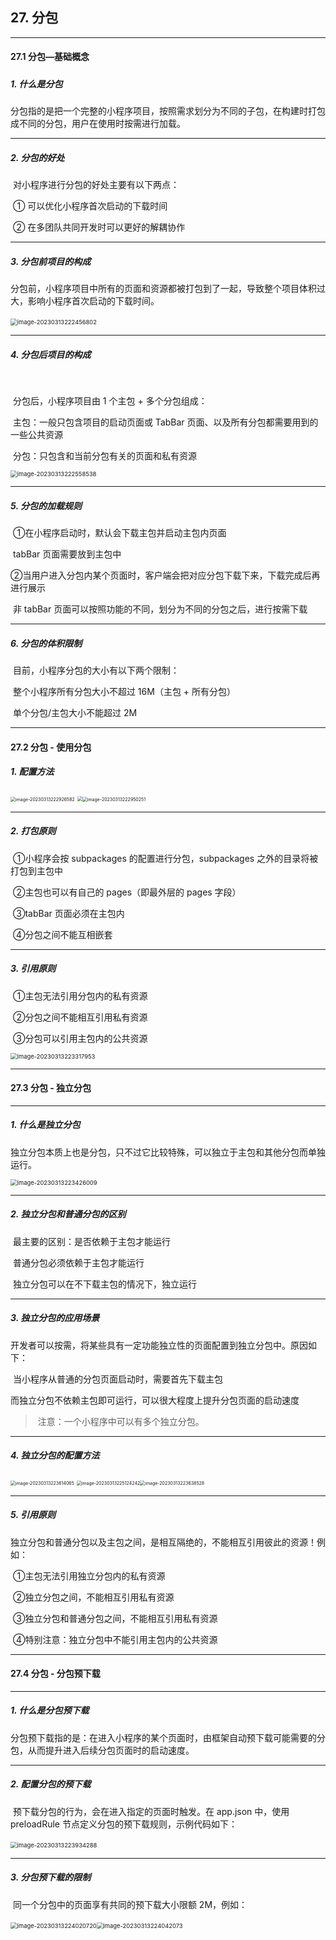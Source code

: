 ## 	27. 分包 



------



#### 		 27.1 分包—基础概念

##### 			

##### 				1. 什么是分包



​					分包指的是把一个完整的小程序项目，按照需求划分为不同的子包，在构建时打包成不同的分包，用户在使用时按需进行加载。





------



##### 			2. 分包的好处



​			对小程序进行分包的好处主要有以下两点：

​				① 可以优化小程序首次启动的下载时间

​				② 在多团队共同开发时可以更好的解耦协作 



------



##### 		3. 分包前项目的构成



​			分包前，小程序项目中所有的页面和资源都被打包到了一起，导致整个项目体积过大，影响小程序首次启动的下载时间。



​													<img src="/wxImages/分包前项目的构成.png" alt="image-20230313222456802" style="zoom:67%;" />





------



##### 			4. 分包后项目的构成

​		

​				分包后，小程序项目由 1 个主包 + 多个分包组成：

​					主包：一般只包含项目的启动页面或 TabBar 页面、以及所有分包都需要用到的一些公共资源

​					分包：只包含和当前分包有关的页面和私有资源



<img src="/wxImages/分包后项目的构成.png" alt="image-20230313222558538" style="zoom:67%;" />





------



##### 		5. 分包的加载规则



​			①在小程序启动时，默认会下载主包并启动主包内页面

​					tabBar 页面需要放到主包中

​			②当用户进入分包内某个页面时，客户端会把对应分包下载下来，下载完成后再进行展示

​					非 tabBar 页面可以按照功能的不同，划分为不同的分包之后，进行按需下载





------

 

##### 			6. 分包的体积限制



​				目前，小程序分包的大小有以下两个限制：

​					整个小程序所有分包大小不超过 16M（主包 + 所有分包）

​					单个分包/主包大小不能超过 2M





------





#### 			27.2 分包 - 使用分包



##### 					1. 配置方法



​								<img src="/wxImages/分包-配置1.png" alt="image-20230313222926582" style="zoom: 50%;" />  <img src="/wxImages/箭头.png" style="zoom:50%;" /><img src="/wxImages/分包-配置2.png" alt="image-20230313222950251" style="zoom: 50%;" />





------



##### 			2. 打包原则



​				①小程序会按 subpackages 的配置进行分包，subpackages 之外的目录将被打包到主包中

​				②主包也可以有自己的 pages（即最外层的 pages 字段）

​				③tabBar 页面必须在主包内

​				④分包之间不能互相嵌套



------



##### 			3. 引用原则



​					①主包无法引用分包内的私有资源

​					②分包之间不能相互引用私有资源

​					③分包可以引用主包内的公共资源



<img src="/wxImages/分包-引用原则.png" alt="image-20230313223317953" style="zoom:67%;" />



------



#### 		27.3 分包 - 独立分包



------



##### 				1. 什么是独立分包



​					独立分包本质上也是分包，只不过它比较特殊，可以独立于主包和其他分包而单独运行。



<img src="/wxImages/什么是独立分包.png" alt="image-20230313223426009" style="zoom:67%;" />





------



##### 			2. 独立分包和普通分包的区别



​				最主要的区别：是否依赖于主包才能运行

​					普通分包必须依赖于主包才能运行

​					独立分包可以在不下载主包的情况下，独立运行





------



##### 			3. 独立分包的应用场景



​				开发者可以按需，将某些具有一定功能独立性的页面配置到独立分包中。原因如下：

​					当小程序从普通的分包页面启动时，需要首先下载主包

​					而独立分包不依赖主包即可运行，可以很大程度上提升分包页面的启动速度



> ​				注意：一个小程序中可以有多个独立分包。





------



##### 		4. 独立分包的配置方法



​								<img src="/wxImages/独立分包的配置方法1.png" alt="image-20230313223614065" style="zoom: 50%;" />	<img src="/wxImages/箭头.png" alt="image-20230313225124242" style="zoom:50%;" /><img src="/wxImages/独立分包的配置方法2.png" alt="image-20230313223638528" style="zoom: 50%;" />





------



##### 				5. 引用原则



​				独立分包和普通分包以及主包之间，是相互隔绝的，不能相互引用彼此的资源！例如：

​					①主包无法引用独立分包内的私有资源

​					②独立分包之间，不能相互引用私有资源

​					③独立分包和普通分包之间，不能相互引用私有资源

​					④特别注意：独立分包中不能引用主包内的公共资源





------



#### 		27.4 分包 - 分包预下载



------



##### 				1. 什么是分包预下载



​					分包预下载指的是：在进入小程序的某个页面时，由框架自动预下载可能需要的分包，从而提升进入后续分包页面时的启动速度。



------



##### 			2. 配置分包的预下载



​				预下载分包的行为，会在进入指定的页面时触发。在 app.json 中，使用 preloadRule 节点定义分包的预下载规则，示例代码如下：



​							<img src="/wxImages/配置分包的预下载.png" alt="image-20230313223934288" style="zoom:67%;" />



------



##### 			3. 分包预下载的限制



​				同一个分包中的页面享有共同的预下载大小限额 2M，例如：



​						<img src="/wxImages/分包预下载的限制1.png" alt="image-20230313224020720" style="zoom:67%;" /><img src="/wxImages/分包预下载的限制2.png" alt="image-20230313224042073" style="zoom: 67%;" />

